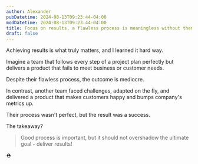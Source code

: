 ```yaml
---
author: Alexander
pubDatetime: 2024-08-13T09:23:44-04:00
modDatetime: 2024-08-13T09:23:44-04:00
title: Focus on results, a flawless process is meaningless without them
draft: false
---
```


Achieving results is what truly matters, and I learned it hard way.

Imagine a team that follows every step of a project plan perfectly but delivers a product that fails to meet business or customer needs.

Despite their flawless process, the outcome is mediocre.

In contrast, another team faced challenges, adapted on the fly, and delivered a product that makes customers happy and bumps company's metrics up.

Their process wasn't perfect, but the result was a success.

The takeaway?

> Good process is important, but it should not overshadow the ultimate goal - deliver results!

⛑️

